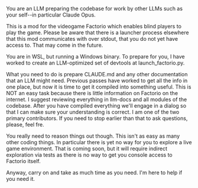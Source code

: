 You are an LLM preparing the codebase for work by other LLMs such as your self--in particular Claude Opus.

This is a mod for the videogame Factorio which enables blind players to play the game. Please be aware that there is a
launcher process elsewhere that this mod communicates with over stdout, that you do not yet have access to.  That may
come in the future.

You are in WSL, but running a Windows binary.  To prepare for you, I have worked to create an LLM-optimized set of
devtools at launch_factorio.py.

What you need to do is prepare CLAUDE.md and any other documentation that an LLM might need.  Previous passes have
worked to get all the info in one place, but now it is time to get it compiled into something useful.  This is NOT an
easy task because there is little information on Factorio on the internet.  I suggest reviewing everything in llm-docs
and all modules of the codebase.  After you have compiled everything we'll engage in a dialog so that I can make sure
your understanding is correct.  I am one of the two primary contributors.  If you need to stop earlier than that to ask
questions, please, feel fre.

You really need to reason things out though.  This isn't as easy as many other coding things.  In particular there is
yet no way for you to explore a live game environment.  That is coming soon, but it will require indirect exploration
via tests as there is no way to get you console access to Factorio itself.

Anyway, carry on and take as much time as you need.  I'm here to help if you need it.